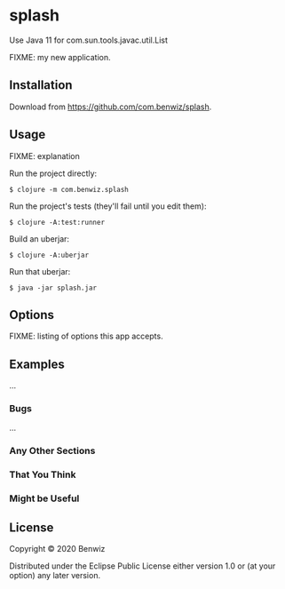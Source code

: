 # splash

Use Java 11 for com.sun.tools.javac.util.List

FIXME: my new application.

## Installation

Download from https://github.com/com.benwiz/splash.

## Usage

FIXME: explanation

Run the project directly:

    $ clojure -m com.benwiz.splash

Run the project's tests (they'll fail until you edit them):

    $ clojure -A:test:runner

Build an uberjar:

    $ clojure -A:uberjar

Run that uberjar:

    $ java -jar splash.jar

## Options

FIXME: listing of options this app accepts.

## Examples

...

### Bugs

...

### Any Other Sections
### That You Think
### Might be Useful

## License

Copyright © 2020 Benwiz

Distributed under the Eclipse Public License either version 1.0 or (at
your option) any later version.
